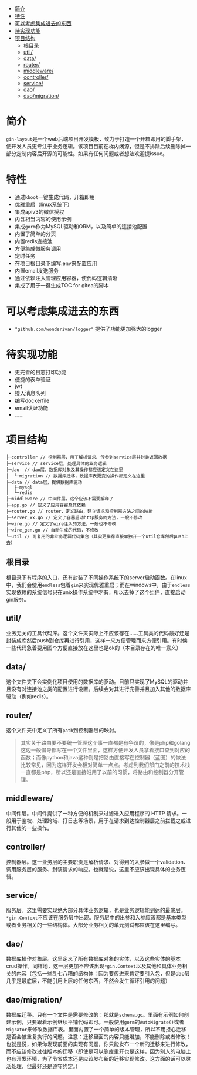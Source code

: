 - [ 简介](#head1)
- [ 特性](#head2)
- [ 可以考虑集成进去的东西](#head3)
- [ 待实现功能](#head4)
- [ 项目结构](#head5)
	- [ 根目录](#head6)
	- [ util/](#head7)
	- [ data/](#head8)
	- [ router/](#head9)
	- [ middleware/](#head10)
	- [ controller/](#head11)
	- [ service/](#head12)
	- [ dao/](#head13)
	- [ dao/migration/](#head14)

# <span id="head1"> 简介</span>

`gin-layout`是一个web后端项目开发模板，致力于打造一个开箱即用的脚手架，使开发人员更专注于业务逻辑。该项目目前在梯内闭源，但是不排除后续删除掉一部分定制内容后开源的可能性。如果有任何问题或者想法欢迎提issue。

# <span id="head2"> 特性</span>

* 通过`kboot`一键生成代码，开箱即用
* 优雅重启（linux系统下）
* 集成apiv3的微信授权
* 内含相当内容的使用示例
* 集成`gorm`作为MySQL驱动和ORM，以及简单的连接池配置
* 内置了简单的分页
* 内置redis连接池
* 方便集成微服务调用
* 定时任务
* 在项目根目录下编写.env来配置应用
* 内置email发送服务
* 通过依赖注入管理应用容器，使代码逻辑清晰
* 集成了用于一键生成TOC for gitea的脚本

# <span id="head3"> 可以考虑集成进去的东西</span>

* `"github.com/wonderivan/logger"` 提供了功能更加强大的logger

# <span id="head4"> 待实现功能</span>

* 更完善的日志打印功能
* 便捷的表单验证
* jwt
* 接入消息队列
* 编写dockerfile
* email认证功能
* ……

# <span id="head5"> 项目结构</span>

```
├─controller // 控制器层，用于解析请求、传参到service层并封装返回数据
├─service // service层，处理具体的业务逻辑
├─dao  // dao层，数据库对象及其操作都应该定义在这里
│  └─migration // 数据库迁移，数据库表更变的操作都定义在这里
├─data // data层，提供数据库驱动
│  ├─mysql
│  └─redis
├─middleware // 中间件层，这个应该不需要解释了
├─app.go // 定义了应用容器及其依赖
├─router.go // router，定义路由，建立请求和控制器方法之间的映射
├─server_xx.go // 定义了容器启动http服务的方法，一般不修改
├─wire.go // 定义了wire注入的方法，一般也不修改
├─wire_gen.go // 自动生成的代码，不修改
└─util // 可复用的非业务逻辑代码集合（其实更推荐直接单独开一个util仓库然后push上去）
```

## <span id="head6"> 根目录</span>

根目录下有程序的入口，还有封装了不同操作系统下的server启动函数。在linux中，我们会使用`endless`包着`gin`来实现优雅重启；而在windows中，由于`endless`实现依赖的系统信号只在unix操作系统中才有，所以去掉了这个组件，直接启动gin服务。

## <span id="head7"> util/</span>

业务无关的工具代码库。这个文件夹实际上不应该存在……工具类的代码最好还是封装成库然后push到仓库再进行引用，这样一来方便管理而来方便引用。有时候一些代码急着要用图个方便直接放在这里也是ok的（本目录存在的唯一意义）

## <span id="head8"> data/</span>

这个文件夹下会实例化项目使用的数据库的驱动。目前只实现了MySQL的驱动并且没有对连接池之类的配置进行设置。后续会对其进行完善并且加入其他的数据库驱动（例如redis）。

## <span id="head9"> router/</span>

这个文件夹中定义了所有`path`到控制器层的映射。

> 其实关于路由要不要统一管理这个事一直都是有争议的，像是php和golang这边一般倡导都写在一个文件里面，这样方便开发人员拿着接口查到对应的函数；而像python和java这种则是把路由直接写在控制器（蓝图）的做法比较常见，因为这样开发会相对简单一点点。考虑到我们部门之前的技术栈一直都是php，所以还是直接沿用了以前的习惯，将路由和控制器分开管理。

## <span id="head10"> middleware/</span>

中间件层。中间件提供了一种方便的机制来过滤进入应用程序的 HTTP 请求。一般用于鉴权、处理跨域、打日志等场景，用于在请求到达控制器层之前拦截之或进行其他的一些操作。

## <span id="head11"> controller/</span>

控制器层。这一业务层的主要职责是解析请求、对得到的入参做一个validation、调用服务层的服务、封装请求的响应。也就是说，这里不应该出现具体的业务逻辑。

## <span id="head12"> service/</span>

服务层。这里需要实现绝大部分具体业务逻辑，也是业务逻辑能到达的最底层。`*gin.Context`不应该在服务层中出现。服务层中的出参和入参应该都是基本类型或者业务相关的一些结构体。大部分业务相关的单元测试都应该在这里编写。

## <span id="head13"> dao/</span>

数据库操作对象层。这里定义了所有数据库对象的实体，以及这些实体的基本crud操作。同样地，这一层更加不应该出现`*gin.Context`以及其他和具体业务相关的内容（包括一些乱七八糟的结构体：因为要传进来肯定要引入包，但是dao层几乎是最底层，不能引用上层的任何东西，不然会发生循环引用的问题）

## <span id="head14"> dao/migration/</span>

数据库迁移。只有一个文件是需要修改的：那就是`schema.go`。里面有示例如何创建示例，只要跟着示例继续平铺代码即可。一般使用`gorm`的`AutoMigrate()`或者`Migrator`来修改数据库表。里面内置了一个简单的版本管理，所以不用担心迁移是否会被重复执行的问题。注意：迁移里面的内容只能增加，不能删除或者修改！也就是说，如果你发现前面的实现有问题，你只能发布一个新的迁移来进行修改，而不应该修改过往版本的迁移（即使是可以删库重开也是这样，因为别人的电脑上也有开发环境，为了节省成本还是应该发布新的迁移实现修改。这方面的话可以灵活处理，但最好还是遵守约定。）
